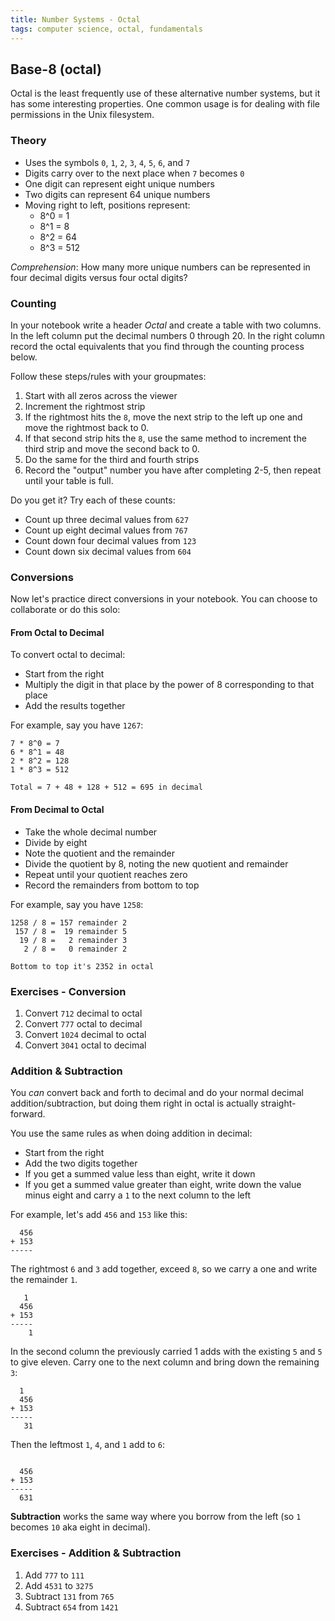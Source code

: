 ```yaml
---
title: Number Systems - Octal
tags: computer science, octal, fundamentals
---
```


## Base-8 (octal)

Octal is the least frequently use of these alternative number systems, but it has some interesting properties. One common
usage is for dealing with file permissions in the Unix filesystem.

### Theory

* Uses the symbols `0`, `1`, `2`, `3`, `4`, `5`, `6`, and `7`
* Digits carry over to the next place when `7` becomes `0`
* One digit can represent eight unique numbers
* Two digits can represent 64 unique numbers
* Moving right to left, positions represent:
  * 8^0 = 1
  * 8^1 = 8
  * 8^2 = 64
  * 8^3 = 512

*Comprehension*: How many more unique numbers can be represented in four decimal digits versus four octal digits?

### Counting

In your notebook write a header *Octal* and create a table with two columns. In the left column put the decimal numbers
0 through 20. In the right column record the octal equivalents that you find through the counting process below.

Follow these steps/rules with your groupmates:

1. Start with all zeros across the viewer
2. Increment the rightmost strip
3. If the rightmost hits the `8`, move the next strip to the left up one and move the rightmost back to 0.
4. If that second strip hits the `8`, use the same method to increment the third strip and move the second back to 0.
5. Do the same for the third and fourth strips
6. Record the "output" number you have after completing 2-5, then repeat until your table is full.

Do you get it? Try each of these counts:

* Count up three decimal values from `627`
* Count up eight decimal values from `767`
* Count down four decimal values from `123`
* Count down six decimal values from `604`

### Conversions

Now let's practice direct conversions in your notebook. You can choose to collaborate or do this solo:

#### From Octal to Decimal

To convert octal to decimal:

* Start from the right
* Multiply the digit in that place by the power of 8 corresponding to that place
* Add the results together

For example, say you have `1267`:

```plain
7 * 8^0 = 7
6 * 8^1 = 48
2 * 8^2 = 128
1 * 8^3 = 512

Total = 7 + 48 + 128 + 512 = 695 in decimal
```

#### From Decimal to Octal

* Take the whole decimal number
* Divide by eight
* Note the quotient and the remainder
* Divide the quotient by 8, noting the new quotient and remainder
* Repeat until your quotient reaches zero
* Record the remainders from bottom to top

For example, say you have `1258`:

```plain
1258 / 8 = 157 remainder 2
 157 / 8 =  19 remainder 5
  19 / 8 =   2 remainder 3
   2 / 8 =   0 remainder 2

Bottom to top it's 2352 in octal
```

### Exercises - Conversion

1. Convert `712` decimal to octal
2. Convert `777` octal to decimal
3. Convert `1024` decimal to octal
4. Convert `3041` octal to decimal

### Addition & Subtraction

You *can* convert back and forth to decimal and do your normal decimal addition/subtraction,
but doing them right in octal is actually straight-forward.

You use the same rules as when doing addition in decimal:

* Start from the right
* Add the two digits together
* If you get a summed value less than eight, write it down
* If you get a summed value greater than eight, write down the value minus eight and carry a `1` to the next column to the left

For example, let's add `456` and `153` like this:

```plain
  456
+ 153
-----
```

The rightmost `6` and `3` add together, exceed `8`, so we carry a one and write the remainder `1`.

```plain
   1
  456
+ 153
-----
    1
```

In the second column the previously carried 1 adds with the existing `5` and `5`
to give eleven. Carry one to the next column and bring down the remaining `3`:

```plain
  1
  456
+ 153
-----
   31
```

Then the leftmost `1`, `4`, and `1` add to `6`:

```plain

  456
+ 153
-----
  631
```

**Subtraction** works the same way where you borrow from the left (so `1` becomes
`10` aka eight in decimal).

### Exercises - Addition & Subtraction

1. Add `777` to `111`
2. Add `4531` to `3275`
3. Subtract `131` from `765`
4. Subtract `654` from `1421`
